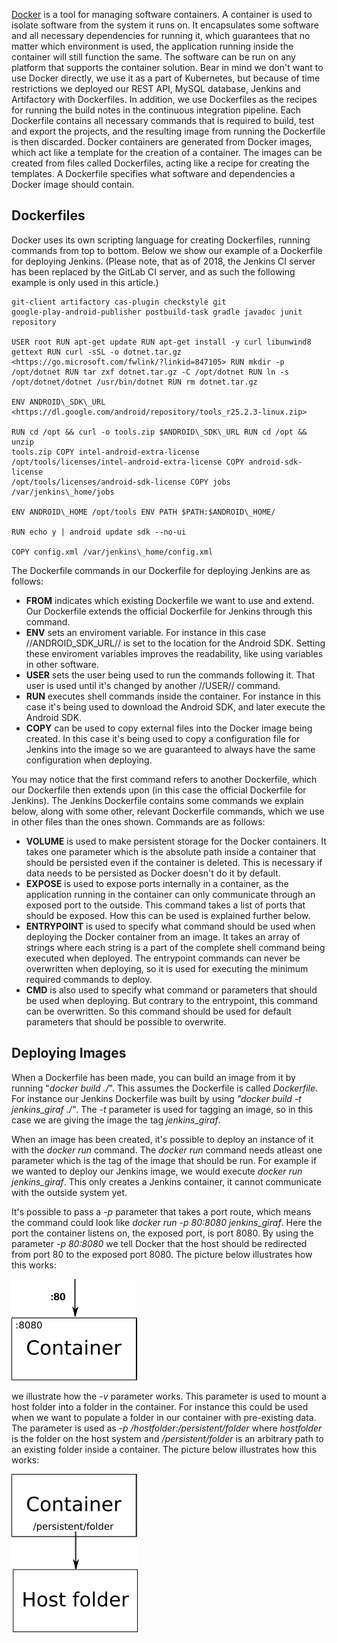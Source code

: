 [Docker](https://en.wikipedia.org/wiki/Docker_\(software\) "wikilink")
is a tool for managing software containers. A container is used to
isolate software from the system it runs on. It encapsulates some
software and all necessary dependencies for running it, which guarantees
that no matter which environment is used, the application running inside
the container will still function the same. The software can be run on
any platform that supports the container solution. Bear in mind we don't
want to use Docker directly, we use it as a part of Kubernetes, but
because of time restrictions we deployed our REST API, MySQL database,
Jenkins and Artifactory with Dockerfiles. In addition, we use
Dockerfiles as the recipes for running the build notes in the continuous
integration pipeline. Each Dockerfile contains all necessary commands
that is required to build, test and export the projects, and the
resulting image from running the Dockerfile is then discarded. Docker
containers are generated from Docker images, which act like a template
for the creation of a container. The images can be created from files
called Dockerfiles, acting like a recipe for creating the templates. A
Dockerfile specifies what software and dependencies a Docker image
should contain.

## Dockerfiles

Docker uses its own scripting language for creating Dockerfiles, running 
commands from top to bottom. Below we show our example of a Dockerfile
for deploying Jenkins. (Please note, that as of 2018, the Jenkins CI
server has been replaced by the GitLab CI server, and as such the
following example is only used in this article.)

```docker FROM jenkins:latest RUN /usr/local/bin/install-plugins.sh google-oauth-plugin android-emulator android-lint oauth-credentials
git-client artifactory cas-plugin checkstyle git
google-play-android-publisher postbuild-task gradle javadoc junit
repository

USER root RUN apt-get update RUN apt-get install -y curl libunwind8
gettext RUN curl -sSL -o dotnet.tar.gz
<https://go.microsoft.com/fwlink/?linkid=847105> RUN mkdir -p
/opt/dotnet RUN tar zxf dotnet.tar.gz -C /opt/dotnet RUN ln -s
/opt/dotnet/dotnet /usr/bin/dotnet RUN rm dotnet.tar.gz

ENV ANDROID\_SDK\_URL
<https://dl.google.com/android/repository/tools_r25.2.3-linux.zip>

RUN cd /opt && curl -o tools.zip $ANDROID\_SDK\_URL RUN cd /opt && unzip
tools.zip COPY intel-android-extra-license
/opt/tools/licenses/intel-android-extra-license COPY android-sdk-license
/opt/tools/licenses/android-sdk-license COPY jobs
/var/jenkins\_home/jobs

ENV ANDROID\_HOME /opt/tools ENV PATH $PATH:$ANDROID\_HOME/

RUN echo y | android update sdk --no-ui

COPY config.xml /var/jenkins\_home/config.xml

```

The Dockerfile commands in our Dockerfile for deploying Jenkins are as
follows:

- **FROM** indicates which existing Dockerfile we want to use and
extend. Our Dockerfile extends the official Dockerfile for Jenkins
through this command. 
- **ENV** sets an enviroment variable. For
instance in this case //ANDROID\_SDK\_URL// is set to the location for
the Android SDK. Setting these enviroment variables improves the
readability, like using variables in other software. 
- **USER** sets
the user being used to run the commands following it. That user is used
until it's changed by another //USER// command. 
- **RUN** executes
shell commands inside the container. For instance in this case it's
being used to download the Android SDK, and later execute the Android
SDK.
- **COPY** can be used to copy external files into the Docker
image being created. In this case it's being used to copy a
configuration file for Jenkins into the image so we are guaranteed to
always have the same configuration when deploying.

You may notice that the first command refers to another Dockerfile,
which our Dockerfile then extends upon (in this case the official
Dockerfile for Jenkins). The Jenkins Dockerfile contains some commands
we explain below, along with some other, relevant Dockerfile commands,
which we use in other files than the ones shown. Commands are as
follows:

- **VOLUME** is used to make persistent storage for the Docker
containers. It takes one parameter which is the absolute path inside a
container that should be persisted even if the container is deleted.
This is necessary if data needs to be persisted as Docker doesn't do it
by default. 
- **EXPOSE** is used to expose ports internally in a
container, as the application running in the container can only
communicate through an exposed port to the outside. This command takes a
list of ports that should be exposed. How this can be used is explained
further below. 
- **ENTRYPOINT** is used to specify what command
should be used when deploying the Docker container from an image. It
takes an array of strings where each string is a part of the complete
shell command being executed when deployed. The entrypoint commands can
never be overwritten when deploying, so it is used for executing the
minimum required commands to deploy. 
- **CMD** is also used to
specify what command or parameters that should be used when deploying.
But contrary to the entrypoint, this command can be overwritten. So this
command should be used for default parameters that should be possible to
overwrite.

## Deploying Images

When a Dockerfile has been made, you can build an image from it by
running "*docker build ./*". This assumes the Dockerfile is called
*Dockerfile*. For instance our Jenkins Dockerfile was built by using
*"docker build -t jenkins\_giraf ./"*. The *-t* parameter is used
for tagging an image, so in this case we are giving the image the tag
*jenkins\_giraf*.

When an image has been created, it's possible to deploy an instance of
it with the *docker run* command. The *docker run* command needs
atleast one parameter which is the tag of the image that should be run.
For example if we wanted to deploy our Jenkins image, we would execute
*docker run jenkins\_giraf*. This only creates a Jenkins container, it
cannot communicate with the outside system yet.

It's possible to pass a *-p* parameter that takes a port route, which
means the command could look like *docker run -p 80:8080
jenkins\_giraf*. Here the port the container listens on, the exposed
port, is port 8080. By using the parameter *-p 80:8080* we tell Docker
that the host should be redirected from port 80 to the exposed port
8080. The picture below illustrates how this
works:

![alt text](./images/DockerPortEx.png "DockerPortEx")

we illustrate how the *-v* parameter works. This parameter is used to mount a host folder into a folder in the container. For instance this could be used when we want to populate a folder in our container with pre-existing data. The parameter is used as *-p /hostfolder:/persistent/folder* where *hostfolder* is the folder on the host system and */persistent/folder* is an arbitrary path to an existing folder inside a container. The picture below illustrates how this works:

![alt text](./images/DockerVolumeEx.png "DockerVolumeEx")
